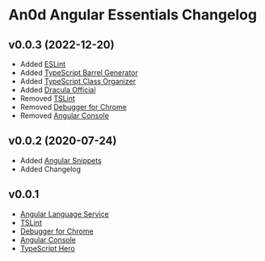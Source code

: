 # An0d Angular Essentials Changelog
## v0.0.3 (2022-12-20)
* Added [ESLint](https://marketplace.visualstudio.com/items?itemName=dbaeumer.vscode-eslint)
* Added [TypeScript Barrel Generator](https://marketplace.visualstudio.com/items?itemName=eliostruyf.vscode-typescript-exportallmodules)
* Added [TypeScript Class Organizer](https://marketplace.visualstudio.com/items?itemName=aljazsim.tsco)
* Added [Dracula Official](https://marketplace.visualstudio.com/items?itemName=dracula-theme.theme-dracula)
* Removed [TSLint](https://marketplace.visualstudio.com/items?itemName=ms-vscode.vscode-typescript-tslint-plugin)
* Removed [Debugger for Chrome](https://marketplace.visualstudio.com/items?itemName=msjsdiag.debugger-for-chrome)
* Removed [Angular Console](https://marketplace.visualstudio.com/items?itemName=nrwl.angular-console)

## v0.0.2 (2020-07-24)
* Added [Angular Snippets](https://marketplace.visualstudio.com/items?itemName=johnpapa.angular2)
* Added Changelog

## v0.0.1
* [Angular Language Service](https://marketplace.visualstudio.com/items?itemName=Angular.ng-template)
* [TSLint](https://marketplace.visualstudio.com/items?itemName=ms-vscode.vscode-typescript-tslint-plugin)
* [Debugger for Chrome](https://marketplace.visualstudio.com/items?itemName=msjsdiag.debugger-for-chrome)
* [Angular Console](https://marketplace.visualstudio.com/items?itemName=nrwl.angular-console)
* [TypeScript Hero](https://marketplace.visualstudio.com/items?itemName=rbbit.typescript-hero)